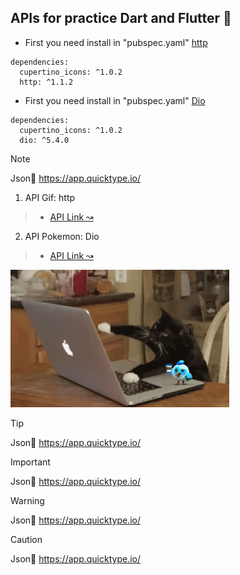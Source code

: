## APIs for practice Dart and Flutter 💙 

- First you need install in "pubspec.yaml" [http](https://pub.dev/packages/http)  
```
dependencies:
  cupertino_icons: ^1.0.2
  http: ^1.1.2
```
- First you need install in "pubspec.yaml" [Dio](https://pub.dev/packages/dio/versions) 
``` 
dependencies:
  cupertino_icons: ^1.0.2
  dio: ^5.4.0
```

> [!NOTE]
> Json👷 https://app.quicktype.io/

1. API Gif: http
>- [API Link ↝](https://developers.giphy.com/)

2. API Pokemon: Dio
>- [API Link ↝](https://pokeapi.co/)

<p align=""><img src="IMG/@bastndev.gif" width="350"></p>



> [!TIP]
> Json👷 https://app.quicktype.io/

> [!IMPORTANT]
> Json👷 https://app.quicktype.io/

> [!WARNING]
> Json👷 https://app.quicktype.io/

> [!CAUTION]
> Json👷 https://app.quicktype.io/



